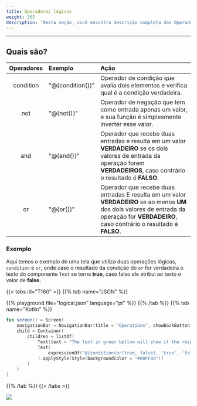 ```yaml
---
title: Operadores lógicos
weight: 365
description: 'Nesta seção, você encontra descrição completa dos Operadores Lógicos.'
---
```


---

## Quais são? 

| Operadores | Exemplo | Ação |
| :---: | :--- | :--- |
| condition | "@{condition\(\)}" | Operador de condição que avalia dois elementos e verifica qual é a condição verdadeira. |
| not | "@{not\(\)}" | Operador de negação que tem como entrada apenas um valor, e sua função é simplesmente inverter esse valor. |
| and | "@{and\(\)}" | Operador que recebe duas entradas e resulta em um valor **VERDADEIRO** se os dois valores de entrada da operação forem **VERDADEIROS**, caso contrário o resultado é **FALSO**. |
| or | "@{or\(\)}" | Operador que recebe duas entradas E resulta em um valor **VERDADEIRO** se ao menos **UM** dos dois valores de entrada da operação for **VERDADEIRO**, caso contrário o resultado é **FALSO**. |

### Exemplo

Aqui temos o exemplo de uma tela que utiliza duas operações lógicas, `condition` e `or`, onde caso o resultado da condição do `or` for verdadeira o texto do componente `Text` se torna **true**, caso falso ele atribui ao texto o valor de **false.**

{{< tabs id="T160" >}}
{{% tab name="JSON" %}}
<!-- json-playground:logical.json
{
  "_beagleComponent_" : "beagle:screenComponent",
  "navigationBar" : {
    "title" : "Operations",
    "showBackButton" : true
  },
  "child" : {
    "_beagleComponent_" : "beagle:container",
    "children" : [ {
      "_beagleComponent_" : "beagle:text",
      "text" : "The text in green bellow will show if the result of `TRUE OR FALSE"
    }, {
      "_beagleComponent_" : "beagle:text",
      "text" : "@{condition(or(true, false), 'true', 'false')}",
      "style" : {
        "backgroundColor" : "#00FF00"
      }
    } ]
  }
}
-->
{{% playground file="logical.json" language="pt" %}}
{{% /tab %}}
{{% tab name="Kotlin" %}}
```kotlin
fun screen() = Screen(
    navigationBar = NavigationBar(title = "Operations", showBackButton = true),
    child = Container(
        children = listOf(
            Text(text = "The text in green bellow will show if the result of `TRUE OR FALSE"),
            Text(
                expressionOf("@{condition(or(true, false), 'true', 'false')}")
            ).applyStyle(Style(backgroundColor = "#00FF00"))
        )
    )
)
```
{{% /tab %}}
{{< /tabs >}}

![](/shared/logic.png)
